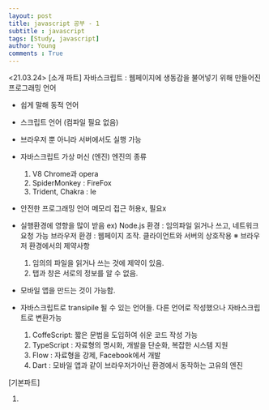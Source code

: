 ```yaml
---
layout: post
title: javascript 공부 - 1
subtitle : javascript
tags: [Study, javascript]
author: Young
comments : True
---
```

<21.03.24>
[소개 파트]
자바스크립트 : 웹페이지에 생동감을 불어넣기 위해 만들어진 프로그래밍 언어

- 쉽게 말해 동적 언어
- 스크립트 언어 (컴파일 필요 없음)

- 브라우저 뿐 아니라 서버에서도 실행 가능
- 자바스크립트 가상 머신 (엔진)
  엔진의 종류
  1) V8 Chrome과 opera
  2) SpiderMonkey : FireFox
  3) Trident, Chakra : Ie

- 안전한 프로그래밍 언어
  메모리 접근 허용x, 필요x
- 실행환경에 영향을 많이 받음
  ex) Node.js 환경 : 임의파일 읽거나 쓰고, 네트워크 요청 가능
      브라우저 환경 : 웹페이지 조작. 클라이언트와 서버의 상호작용
    ※ 브라우저 환경에서의 제약사항
    1) 임의의 파일을 읽거나 쓰는 것에 제약이 있음.
    2) 탭과 창은 서로의 정보를 알 수 없음.
- 모바일 앱을 만드는 것이 가능함.

- 자바스크립트로 transipile 될 수 있는 언어들.
  다른 언어로 작성했으나 자바스크립트로 변환가능
  1) CoffeScript: 짧은 문법을 도입하여 쉬운 코드 작성 가능
  2) TypeScript : 자료형의 명시화, 개발을 단순화, 복잡한 시스템 지원
  3) Flow : 자료형을 강제, Facebook에서 개발
  4) Dart : 모바일 앱과 같이 브라우저가아닌 환경에서 동작하는 고유의 엔진

[기본파트]
1. <script> 태그
  1) type = "text/javascript" : 예전에는 필수 명시 속성이였으나 요즘은 아님
  2) language 속성도 더는 필요 없는 속성
  스크립트가 간단할 때는 태그 안에다 코딩하고
  보통은 스크립트를 분리된 파일로 저장하는 것이 좋다.
2. 코드 구조
  문, 세미콜론, 주석의 의미에 대해서
3. strict 모드
  "user strict"를 스크립트/함수 최상단에 사용하면 "모던한" 방식으로 동작한다.
  - 모던 자바스크립트는 '클래스'와 '모듈'이라는 진일보한 구조를 제공한다.
4. 변수
  - let 을 붙여서 선언한다. 거의 그렇게 안했는데?
  - var을 붙여도 거의 동일하게 동작한다. var는 오래된 방식이라고 한다.
  * 특징은 자료형이 없다는 것!
    : 자료형이 없는듯 하지만 사실 동적으로 변환되기 때문에 그렇게 느껴지는 것임.
    : BigInt 자료형은 숫자 끝에 n을 붙인다.
  - 변수는 한번만 선언해야 한다.
  - 카멜표기법 첫 단어를 제외한 각 단어의 첫 글자를 대문자로 작성함.
  - 변화하지 않는 상수를 선언할 땐 const를 사용한다. 재할당시 에러발생
  - const는 기억하기 힘든 값을 명명할 때 사용한다.
  - 명명을 잘하는 사람일 수록 노련한 개발자이다! (처음부터 독립적인 코드를 작성하기 보다 기존 코드의 틀을 변경하고 확장하는데 대부분의 시간을 보냄)
5. alert, prompt, confirm을 이용한 상호작용
  - alert 는 익히 알고 있음
  - prompt예시 
  result = prompt(title, [default]);
  입력필드, 확인, 취소 버튼 창 띄움
  title : 보여줄 문자열
  default :  기본 입력 (선택값)
  result 에 입력값을 그대로 반환해준다.
  - confirm 창
  alert 창과 비슷한데 결과를 true, false로 반환해준다.
6. 형변환
  - 문자형 변환 : String(변수명)
  - 숫자형 변환
    1) 나누기를 적용하면 무조건 숫자형
    2) Number() 를 사용하여 숫자형으로 바꿈
    3) 글자 들어가있는 문자열의 경우는 NaN으로 변환됨
  - 불린형 변환
  : 숫자 0, 문자열 null 값은 false로 변환됨 그 외에는 true
7. 연산자
  - 대부분의 연산자는 알고 있음
  - 단항 연산자 + 를 사용하면 숫자형으로 변환 가능
  - 할당연산자(=)의 체이닝 a=b=c=2+2; a,b,c에 4를 입력한다.
  - 쉼표연산자 마지막 표현식의 결과만 출력해준다.
  ex) let a = (1+2, 3+4) // 7로 출력 (거의 쓸일 없음)
8. 데이터 비교
  - 다른 형을 가진 값 간에 비교
    자료형이 다르면 무조건 숫자형으로 바꿈
  - 0 == false 혹은  "" == false 는 모두 true를 반환한다.
  - 일치연산자(===)을 사용하면 자료형이 같아야 한다.
9. if 문
  - 조건부 연산자 ?
  condition ? value1 : value2;
  조건이 true 면 value1을, false면 value2를 출력해준다.
  가독성이 떨어지므로 거의 사용 x
10. 논리연산자
  - not ! 연산자 의 경우 !!두번쓰면 자료형을 boolean으로 바꿔준다.
11. null 병합 연산자
  - a ?? b 의 경우
  a가 null도 아니고 undefined도 아니면 a
  그 외의 경우는 b 
  사용법 height = height ?? 100;
  height에 값이 정의 되었으면 기존 값 
  정의 안되었으면 100 입력
  - 연산자 우선순위가 낮기 때문에 괄호로 묶어서 사용한다.
  - 안정성 이슈 때문에 && || 과 같이 사용할 수 없다.
12. 반복문
  - for 문의 경우 begin, step에 해당하는 값을 생략할 수 있다.
  ex) 
  let i = 0; // i를 선언하고 값도 할당하였습니다.

  for (; i < 3;) { // 'begin'이 필요하지 않기 때문에 생략하였습니다.
    alert(  i++ ); // 0, 1, 2
  }
  - for(;;) 이렇게 사용하면 무한루프가 동작
  - break; 는 언제든 빠져나올 수 있는 장치
  - contiue는 다음 반복으로 넘어감
  - ? 오른 쪽에 break, continue는 사용할 수 없음
